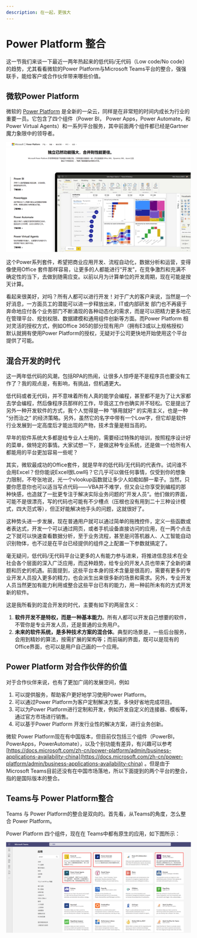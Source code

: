 ```yaml
---
description: 在一起，更强大
---
```


# Power Platform 整合

这一节我们来谈一下最近一两年热起来的低代码/无代码（Low code/No code）的趋势，尤其看看微软的Power Platform与Microsoft Teams平台的整合，强强联手，能给客户或合作伙伴带来哪些价值。

## 微软Power Platform

微软的 [Power Platform](https://powerplatform.microsoft.com/zh-cn/) 是全新的一朵云，同样是在非常短的时间内成长为行业的重要一员。它包含了四个组件（Power BI， Power Apps，Power Automate，和 Power Virtual Agents）和一系列平台服务，其中前面两个组件都已经是Gartner魔力象限中的领导者。

![](../.gitbook/assets/tu-pian-%20%2833%29.png)

这个Power系列套件，希望把商业应用开发、流程自动化，数据分析和运营，变得像使用Office 套件那样容易，让更多的人都能进行“开发”，在竞争激烈和充满不确定性的当下，去做到随需应变。以前以月为计算单位的开发周期，现在可能是按天计算。

看起来很美好，对吗？所有人都可以进行开发！对于广大的客户来说，当然是一个好消息，一方面员工的潜能可以进一步释放出来，IT或内部研发 部门也不再疲于奔命地应付各个业务部门不断涌现的各种动态化的需求，而是可以把精力更多地花在管理平台、规划权限、数据建模和通用组件创新等方面。而Power Platform 相对灵活的授权方式，例如Office 365的部分现有用户（拥有E3或以上规格授权）默认就拥有使用Power Platform的授权，无疑对于公司更快地开始使用这个平台提供了可能。

## 混合开发的时代

这一两年低代码的风潮，包括RPA的热闹，让很多人惊呼是不是程序员也要没有工作了？我的观点是，有影响，有挑战，但机遇更大。

低代码或者无代码，并不意味着所有人真的能学会编程，甚至都不是为了让大家都去学会编程，然后像程序员那样的工作，毕竟这工作也确实并不轻松。它是提出了另外一种开发软件的方式，我个人觉得是一种 ”够用就好“ 的实用主义，也是一种 ”分而治之“ 的经济策略。另外，虽然它的名字中带有一个Low字，但它却是软件行业发展到一定高度后才能出现的产物，技术含量是相当高的。

早年的软件系统大多都是给专业人士用的，需要经过特殊的培训，按照程序设计好的菜单，做特定的事情。大家试想一下，是做这种专业系统，还是做一个给所有人都能用的平台更加容易一些呢？

其实，微软最成功的Office套件，就是早年的低代码/无代码的代表作。试问谁不会用Excel？但你能说Excel很Low吗？它几乎可以做任何事情，仅受到你的想象力限制，不夸张地说，光一个vlookup函数就让多少人如痴如醉一辈子。当然，只要你愿意你也可以适当写点代码——VBA并不难学，但又会让你享受到编程的那种快感，也造就了一批更专注于解决实际业务问题的”开发人员“。他们做的界面，可能不是很漂亮，写的代码也可能有不少槽点（压根也没有用到二十三种设计模式，四大范式等），但正好能解决他手头的问题，这就很好了。

这种势头进一步发展，现在普通用户就可以通过简单的拖拽控件，定义一些函数或者表达式，开发一个可以通过网页，或者手机设备直接访问的应用，在一两个点击之下就可以快速查看数据分析，至于业务流程，甚至是问答机器人、人工智能自动识别物体，也不过是在平台已经提供的组件之上配置一下参数就搞定了。

毫无疑问，低代码/无代码平台让更多的人有能力参与进来，将推进信息技术在全社会各个层面的深入广泛应用，而这种趋势，给专业的开发人员也带来了全新的课题和历史的机遇。前面提到，这些平台本身的技术含量是很高的，需要有更多的专业开发人员投入更多的精力，也会派生出来很多新的场景和需求。另外，专业开发人员当然更加有能力利用或整合这些平台已有的能力，用一种前所未有的方式开发新的软件。

这是我所看到的混合开发的时代，主要有如下的两层含义：

1. **软件开发不是特权，而是一种基本能力**。所有人都可以开发自己想要的软件，不管你是专业开发人员，还是普通的业务用户。
2. **未来的软件系统，是多种技术方案的混合体**。典型的场景是，一些后台服务，会用到精妙的算法，按需扩展的架构等；而前端的界面，既可以是现有的Office界面，也可以是用户自己画的一个应用。

## Power Platform 对合作伙伴的价值

对于合作伙伴来说，也有了更加广阔的发展空间，例如

1. 可以提供服务，帮助客户更好地学习使用Power Platform。
2. 可以通过Power Platform为客户定制解决方案，多快好省地完成项目。
3. 可以为Power Platform进行定制和开发，例如开发自定义的连接器、模板等，通过官方市场进行销售。
4. 可以基于Power Platform 开发行业性的解决方案，进行业务创新。

微软 Power Platform现在有中国版本，但目前仅包括三个组件（PowerBI，PowerApps，PowerAutomate），以及个别功能有差异，有兴趣可以参考 [https://docs.microsoft.com/zh-cn/power-platform/admin/business-applications-availability-china](https://docs.microsoft.com/zh-cn/power-platform/admin/business-applications-availability-china) 。但是由于Microsoft Teams目前还没有在中国市场落地，所以下面提到的两个平台的整合，指的是国际版本的整合。

## Teams与 Power Platform整合

Teams 与 Power Platform的整合是双向的。首先看，从Teams的角度，怎么整合 Power Platform。

Power Platform 四个组件，现在在 Teams中都有原生的应用，如下图所示：

![](../.gitbook/assets/tu-pian-%20%2849%29.png)



